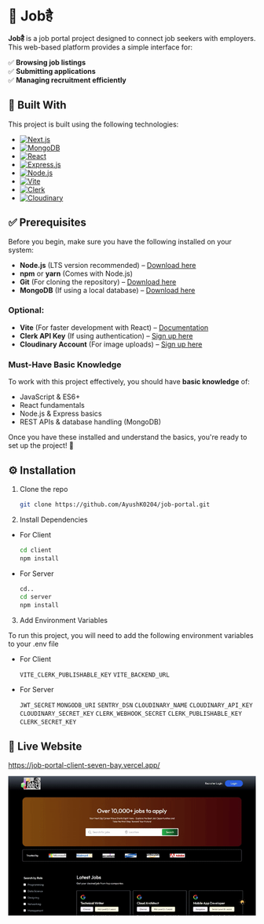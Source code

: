 # 🌟 Jobहै

**Jobहै** is a job portal project designed to connect job seekers with employers. This web-based platform provides a simple interface for:

✅ **Browsing job listings**  
✅ **Submitting applications**  
✅ **Managing recruitment efficiently**

## 🚀 Built With

This project is built using the following technologies:

- [![Next.js](https://img.shields.io/badge/Next.js-111?style=for-the-badge&logo=next.js&logoColor=white)](https://nextjs.org/)
- [![MongoDB](https://img.shields.io/badge/MongoDB-116149?style=for-the-badge&logo=mongodb&logoColor=white)](https://www.mongodb.com/)
- [![React](https://img.shields.io/badge/React-087EA4?style=for-the-badge&logo=react&logoColor=white)](https://react.dev/)
- [![Express.js](https://img.shields.io/badge/Express.js-202020?style=for-the-badge&logo=express&logoColor=white)](https://expressjs.com/)
- [![Node.js](https://img.shields.io/badge/Node.js-215732?style=for-the-badge&logo=node.js&logoColor=white)](https://nodejs.org/)
- [![Vite](https://img.shields.io/badge/Vite-363D55?style=for-the-badge&logo=vite&logoColor=white)](https://vitejs.dev/)
- [![Clerk](https://img.shields.io/badge/Clerk-1D41B6?style=for-the-badge&logo=clerk&logoColor=white)](https://clerk.com/)
- [![Cloudinary](https://img.shields.io/badge/Cloudinary-2E2E2E?style=for-the-badge&logo=cloudinary&logoColor=white)](https://cloudinary.com/)

## ✅ Prerequisites

Before you begin, make sure you have the following installed on your system:

- **Node.js** (LTS version recommended) – [Download here](https://nodejs.org/)
- **npm** or **yarn** (Comes with Node.js)
- **Git** (For cloning the repository) – [Download here](https://git-scm.com/)
- **MongoDB** (If using a local database) – [Download here](https://www.mongodb.com/try/download/community)

### Optional:

- **Vite** (For faster development with React) – [Documentation](https://vitejs.dev/)
- **Clerk API Key** (If using authentication) – [Sign up here](https://clerk.com/)
- **Cloudinary Account** (For image uploads) – [Sign up here](https://cloudinary.com/)

### Must-Have Basic Knowledge

To work with this project effectively, you should have **basic knowledge** of:

- JavaScript & ES6+
- React fundamentals
- Node.js & Express basics
- REST APIs & database handling (MongoDB)

Once you have these installed and understand the basics, you're ready to set up the project! 🚀

## ⚙️ Installation

1. Clone the repo
   ```sh
   git clone https://github.com/AyushK0204/job-portal.git
   ```
2. Install Dependencies

- For Client
  ```sh
  cd client
  npm install
  ```
- For Server
  ```sh
  cd..
  cd server
  npm install
  ```

3. Add Environment Variables

To run this project, you will need to add the following environment variables to your .env file

- For Client

  `VITE_CLERK_PUBLISHABLE_KEY`
  `VITE_BACKEND_URL`

- For Server

  `JWT_SECRET`
  `MONGODB_URI`
  `SENTRY_DSN`
  `CLOUDINARY_NAME`
  `CLOUDINARY_API_KEY`
  `CLOUDINARY_SECRET_KEY`
  `CLERK_WEBHOOK_SECRET`
  `CLERK_PUBLISHABLE_KEY`
  `CLERK_SECRET_KEY`

## 🔗 Live Website

https://job-portal-client-seven-bay.vercel.app/

![Website GIF](https://github.com/AyushK0204/job-portal/blob/main/client/src/assets/job-portal-gif.gif)
